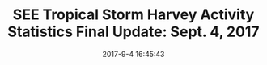 ---
"title": "SEE Tropical Storm Harvey Activity Statistics Final Update: Sept. 4, 2017"
"date": "2017-9-4 16:45:43"
"feed_name": "BSEE"
"feed_website": "https://www.bsee.gov/"
"feed_rss": "https://www.bsee.gov/feed/news-items/rss.xml"
"link": "https://www.bsee.gov/newsroom/latest-news/statements-and-releases/press-releases/see-tropical-storm-harvey-activity"
"file": "_posts/2017-9-4-16-45-43_BSEE_0f676fb45353c0bf813bd479839d4df928a8c630.md"
"accident": "0"
"drilling": "0"
"dead": "0"
"injured": "0"
---